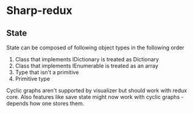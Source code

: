 # Sharp-redux

## State

State can be composed of following object types in the following order

1. Class that implements IDictionary is treated as Dictionary
2. Class that implements IEnumerable is treated as an array
3. Type that isn't a primitive
4. Primitive type

Cyclic graphs aren't supported by visualizer but should work with redux core. Also features like save state might now work with cyclic graphs - depends how one stores them.